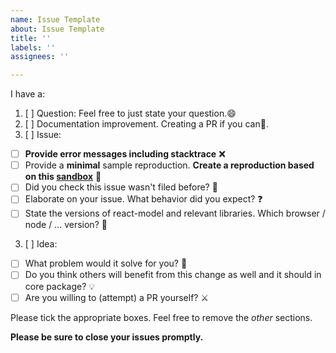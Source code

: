 ```yaml
---
name: Issue Template
about: Issue Template
title: ''
labels: ''
assignees: ''

---
```


I have a:

1. [ ] Question: Feel free to just state your question.😄
2. [ ] Documentation improvement.  Creating a PR if you can👏.
2. [ ] Issue:
  * [ ] **Provide error messages including stacktrace** ❌
  * [ ] Provide a **minimal** sample reproduction. **Create a reproduction based on this [sandbox](https://codesandbox.io/s/moyxon99jx)** 🚀
  * [ ] Did you check this issue wasn't filed before? 🤔
  * [ ] Elaborate on your issue. What behavior did you expect? ❓
  * [ ] State the versions of react-model and relevant libraries. Which browser / node / ... version? 🚧
3. [ ] Idea:
  * [ ] What problem would it solve for you? 🐛
  * [ ] Do you think others will benefit from this change as well and it should in core package? 💡
  * [ ] Are you willing to (attempt) a PR yourself? ⚔

Please tick the appropriate boxes. Feel free to remove the _other_ sections.

**Please be sure to close your issues promptly.**
